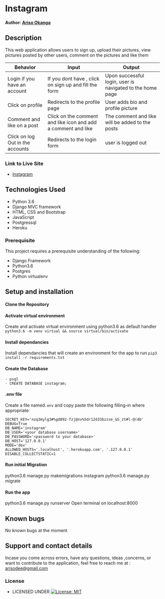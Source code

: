 # Instagram

#### Author: [Ariso Okanga](https://github.com/Arisodee)

## Description
This web application allows users to sign up, upload their pictures, view pictures posted by other users, comment on the pictures and like them

| Behavior            | Input                         | Output                        | 
| ------------------- | ----------------------------- | ----------------------------- |
| Login	if you have an account | If you dont have , click on sign up and fill the form  | Upon successful login, user is navigated to the home page | Edit profile | Click on the  update profile on the account link | Redirected to the home page |
| Click on profile | Redirects to the profile page | User adds bio and profile picture |
| Comment and like on a post | Click on the comment and like icon and add a comment and like | The comment and like will be added to the posts | Add new post | Click on the New Post icon to be redirected to the new post form | the post will be rendered to the home page
| Click on log Out in the accounts | Redirects to the login form | user is logged out |


### Link to Live Site 
- [Instagram](https://ariso-insta.herokuapp.com/)


## Technologies Used
- Python 3.6
- Django MVC framework
- HTML, CSS and Bootstrap
- JavaScript
- Postgressql
- Heroku

### Prerequisite
This project requires a prerequisite understanding of the following:
- Django Framework
- Python3.6
- Postgres
- Python virtualenv

## Setup and installation

#### Clone the Repository
####  Activate virtual environment
Create and activate virtual environment using python3.6 as default handler
    `python3.6 -m venv virtual && source virtual/bin/activate`
####  Install dependancies
Install dependancies that will create an environment for the app to run `pip3 install -r requirements.txt`
####  Create the Database
    - psql
    - CREATE DATABASE instagram;
####  .env file
Create a file named`.env`  and copy paste the following filling-in where appropriate:
```
SECRET_KEY='nzq3mylg3#%gd892-fzj@nv%5dr12d33bzzse_&5_zt#l-@(4b'
DEBUG=True
DB_NAME='instagram'
DB_USER='<your database username>'
DB_PASSWORD='<password to your database>'
DB_HOST='127.0.0.1'
MODE='dev'
ALLOWED_HOSTS='.localhost', '.herokuapp.com', '.127.0.0.1'
DISABLE_COLLECTSTATIC=1
```
#### Run initial Migration
python3.6 manage.py makemigrations instagram
python3.6 manage.py migrate

#### Run the app
python3.6 manage.py runserver
Open terminal on localhost:8000

## Known bugs
No known bugs at the moment

## Support and contact details
Incase you come across errors, have any questions, ideas ,concerns, or want to contribute to the application, feel free to reach me at : arisodee@gmail.com

### License

* LICENSED UNDER  [![License: MIT](https://img.shields.io/badge/License-MIT-yellow.svg)](license/MIT)